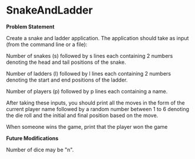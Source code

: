# SnakeAndLadder
**Problem Statement**

Create a snake and ladder application. The application should take as input (from the command line or a file):

Number of snakes (s) followed by s lines each containing 2 numbers denoting the head and tail positions of the snake.

Number of ladders (l) followed by l lines each containing 2 numbers denoting the start and end positions of the ladder.

Number of players (p) followed by p lines each containing a name.

After taking these inputs, you should print all the moves in the form of the current player name followed by a random number between 1 to 6 denoting the die roll and the initial and final position based on the move.

When someone wins the game, print that the player won the game

**Future Modifications**

Number of dice may be "n".
